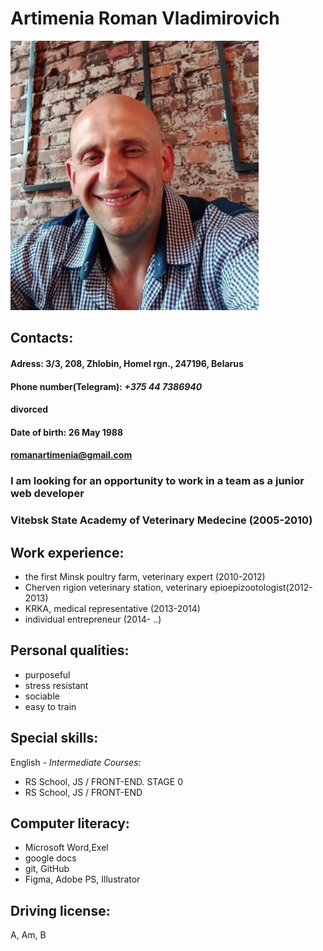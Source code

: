 # Artimenia Roman Vladimirovich
![photo](/photoCV1.jpg)


## **Contacts:** 
#### Adress: 3/3, 208, Zhlobin, Homel rgn., 247196, Belarus 
#### Phone number(Telegram): *+375 44 7386940*
#### divorced
#### Date of birth: 26 May 1988
#### romanartimenia@gmail.com
### I am looking for an opportunity to work in a team as a junior web developer 
### Vitebsk State Academy of Veterinary Medecine (2005-2010)

## Work experience:
 * the first Minsk poultry farm, veterinary expert (2010-2012)
 * Cherven rigion veterinary station, veterinary epioepizootologist(2012-2013)
 * KRKA, medical representative (2013-2014)
 * individual entrepreneur (2014- ..)

## Personal qualities:
 * purposeful 
 * stress  resistant 
 * sociable 
 * easy to train

## Special skills:
English - *Intermediate*
*Courses:*
* RS School, JS / FRONT-END. STAGE 0 
* RS School, JS / FRONT-END 

## Computer literacy:
* Microsoft Word,Exel
* google docs
* git, GitHub
* Figma, Adobe PS, Illustrator 

## Driving license: 
A, Am, B
